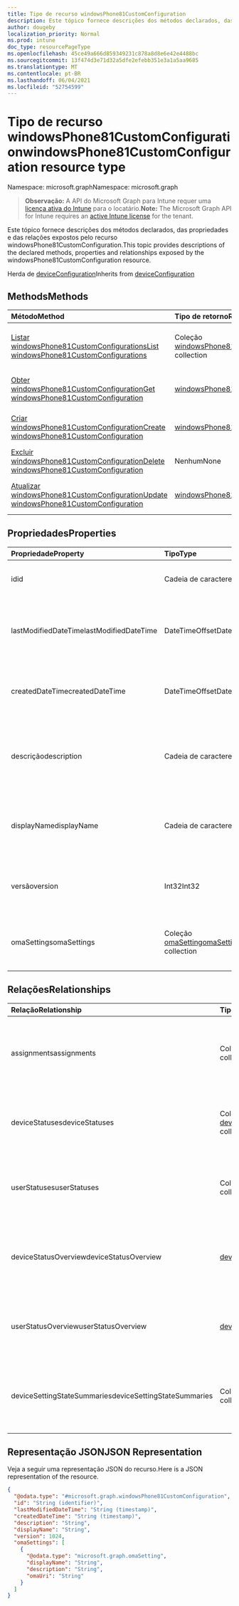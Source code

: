 ```yaml
---
title: Tipo de recurso windowsPhone81CustomConfiguration
description: Este tópico fornece descrições dos métodos declarados, das propriedades e das relações expostos pelo recurso windowsPhone81CustomConfiguration.
author: dougeby
localization_priority: Normal
ms.prod: intune
doc_type: resourcePageType
ms.openlocfilehash: 45ce49a666d859349231c878a8d8e6e42e4488bc
ms.sourcegitcommit: 13f474d3e71d32a5dfe2efebb351e3a1a5aa9685
ms.translationtype: MT
ms.contentlocale: pt-BR
ms.lasthandoff: 06/04/2021
ms.locfileid: "52754599"
---
```

# <a name="windowsphone81customconfiguration-resource-type"></a><span data-ttu-id="6c284-103">Tipo de recurso windowsPhone81CustomConfiguration</span><span class="sxs-lookup"><span data-stu-id="6c284-103">windowsPhone81CustomConfiguration resource type</span></span>

<span data-ttu-id="6c284-104">Namespace: microsoft.graph</span><span class="sxs-lookup"><span data-stu-id="6c284-104">Namespace: microsoft.graph</span></span>

> <span data-ttu-id="6c284-105">**Observação:** A API do Microsoft Graph para Intune requer uma [licença ativa do Intune](https://go.microsoft.com/fwlink/?linkid=839381) para o locatário.</span><span class="sxs-lookup"><span data-stu-id="6c284-105">**Note:** The Microsoft Graph API for Intune requires an [active Intune license](https://go.microsoft.com/fwlink/?linkid=839381) for the tenant.</span></span>

<span data-ttu-id="6c284-106">Este tópico fornece descrições dos métodos declarados, das propriedades e das relações expostos pelo recurso windowsPhone81CustomConfiguration.</span><span class="sxs-lookup"><span data-stu-id="6c284-106">This topic provides descriptions of the declared methods, properties and relationships exposed by the windowsPhone81CustomConfiguration resource.</span></span>


<span data-ttu-id="6c284-107">Herda de [deviceConfiguration](../resources/intune-deviceconfig-deviceconfiguration.md)</span><span class="sxs-lookup"><span data-stu-id="6c284-107">Inherits from [deviceConfiguration](../resources/intune-deviceconfig-deviceconfiguration.md)</span></span>

## <a name="methods"></a><span data-ttu-id="6c284-108">Methods</span><span class="sxs-lookup"><span data-stu-id="6c284-108">Methods</span></span>
|<span data-ttu-id="6c284-109">Método</span><span class="sxs-lookup"><span data-stu-id="6c284-109">Method</span></span>|<span data-ttu-id="6c284-110">Tipo de retorno</span><span class="sxs-lookup"><span data-stu-id="6c284-110">Return Type</span></span>|<span data-ttu-id="6c284-111">Descrição</span><span class="sxs-lookup"><span data-stu-id="6c284-111">Description</span></span>|
|:---|:---|:---|
|[<span data-ttu-id="6c284-112">Listar windowsPhone81CustomConfigurations</span><span class="sxs-lookup"><span data-stu-id="6c284-112">List windowsPhone81CustomConfigurations</span></span>](../api/intune-deviceconfig-windowsphone81customconfiguration-list.md)|<span data-ttu-id="6c284-113">Coleção [windowsPhone81CustomConfiguration](../resources/intune-deviceconfig-windowsphone81customconfiguration.md)</span><span class="sxs-lookup"><span data-stu-id="6c284-113">[windowsPhone81CustomConfiguration](../resources/intune-deviceconfig-windowsphone81customconfiguration.md) collection</span></span>|<span data-ttu-id="6c284-114">Lista propriedades e relações dos objetos [windowsPhone81CustomConfiguration](../resources/intune-deviceconfig-windowsphone81customconfiguration.md).</span><span class="sxs-lookup"><span data-stu-id="6c284-114">List properties and relationships of the [windowsPhone81CustomConfiguration](../resources/intune-deviceconfig-windowsphone81customconfiguration.md) objects.</span></span>|
|[<span data-ttu-id="6c284-115">Obter windowsPhone81CustomConfiguration</span><span class="sxs-lookup"><span data-stu-id="6c284-115">Get windowsPhone81CustomConfiguration</span></span>](../api/intune-deviceconfig-windowsphone81customconfiguration-get.md)|[<span data-ttu-id="6c284-116">windowsPhone81CustomConfiguration</span><span class="sxs-lookup"><span data-stu-id="6c284-116">windowsPhone81CustomConfiguration</span></span>](../resources/intune-deviceconfig-windowsphone81customconfiguration.md)|<span data-ttu-id="6c284-117">Propriedades de leitura e relações do objeto [windowsPhone81CustomConfiguration](../resources/intune-deviceconfig-windowsphone81customconfiguration.md).</span><span class="sxs-lookup"><span data-stu-id="6c284-117">Read properties and relationships of the [windowsPhone81CustomConfiguration](../resources/intune-deviceconfig-windowsphone81customconfiguration.md) object.</span></span>|
|[<span data-ttu-id="6c284-118">Criar windowsPhone81CustomConfiguration</span><span class="sxs-lookup"><span data-stu-id="6c284-118">Create windowsPhone81CustomConfiguration</span></span>](../api/intune-deviceconfig-windowsphone81customconfiguration-create.md)|[<span data-ttu-id="6c284-119">windowsPhone81CustomConfiguration</span><span class="sxs-lookup"><span data-stu-id="6c284-119">windowsPhone81CustomConfiguration</span></span>](../resources/intune-deviceconfig-windowsphone81customconfiguration.md)|<span data-ttu-id="6c284-120">Cria um novo objeto [windowsPhone81CustomConfiguration](../resources/intune-deviceconfig-windowsphone81customconfiguration.md).</span><span class="sxs-lookup"><span data-stu-id="6c284-120">Create a new [windowsPhone81CustomConfiguration](../resources/intune-deviceconfig-windowsphone81customconfiguration.md) object.</span></span>|
|[<span data-ttu-id="6c284-121">Excluir windowsPhone81CustomConfiguration</span><span class="sxs-lookup"><span data-stu-id="6c284-121">Delete windowsPhone81CustomConfiguration</span></span>](../api/intune-deviceconfig-windowsphone81customconfiguration-delete.md)|<span data-ttu-id="6c284-122">Nenhum</span><span class="sxs-lookup"><span data-stu-id="6c284-122">None</span></span>|<span data-ttu-id="6c284-123">Exclui um [windowsPhone81CustomConfiguration](../resources/intune-deviceconfig-windowsphone81customconfiguration.md).</span><span class="sxs-lookup"><span data-stu-id="6c284-123">Deletes a [windowsPhone81CustomConfiguration](../resources/intune-deviceconfig-windowsphone81customconfiguration.md).</span></span>|
|[<span data-ttu-id="6c284-124">Atualizar windowsPhone81CustomConfiguration</span><span class="sxs-lookup"><span data-stu-id="6c284-124">Update windowsPhone81CustomConfiguration</span></span>](../api/intune-deviceconfig-windowsphone81customconfiguration-update.md)|[<span data-ttu-id="6c284-125">windowsPhone81CustomConfiguration</span><span class="sxs-lookup"><span data-stu-id="6c284-125">windowsPhone81CustomConfiguration</span></span>](../resources/intune-deviceconfig-windowsphone81customconfiguration.md)|<span data-ttu-id="6c284-126">Atualiza as propriedades de um objeto [windowsPhone81CustomConfiguration](../resources/intune-deviceconfig-windowsphone81customconfiguration.md).</span><span class="sxs-lookup"><span data-stu-id="6c284-126">Update the properties of a [windowsPhone81CustomConfiguration](../resources/intune-deviceconfig-windowsphone81customconfiguration.md) object.</span></span>|

## <a name="properties"></a><span data-ttu-id="6c284-127">Propriedades</span><span class="sxs-lookup"><span data-stu-id="6c284-127">Properties</span></span>
|<span data-ttu-id="6c284-128">Propriedade</span><span class="sxs-lookup"><span data-stu-id="6c284-128">Property</span></span>|<span data-ttu-id="6c284-129">Tipo</span><span class="sxs-lookup"><span data-stu-id="6c284-129">Type</span></span>|<span data-ttu-id="6c284-130">Descrição</span><span class="sxs-lookup"><span data-stu-id="6c284-130">Description</span></span>|
|:---|:---|:---|
|<span data-ttu-id="6c284-131">id</span><span class="sxs-lookup"><span data-stu-id="6c284-131">id</span></span>|<span data-ttu-id="6c284-132">Cadeia de caracteres</span><span class="sxs-lookup"><span data-stu-id="6c284-132">String</span></span>|<span data-ttu-id="6c284-133">Chave da entidade.</span><span class="sxs-lookup"><span data-stu-id="6c284-133">Key of the entity.</span></span> <span data-ttu-id="6c284-134">Herdada de [deviceConfiguration](../resources/intune-deviceconfig-deviceconfiguration.md)</span><span class="sxs-lookup"><span data-stu-id="6c284-134">Inherited from [deviceConfiguration](../resources/intune-deviceconfig-deviceconfiguration.md)</span></span>|
|<span data-ttu-id="6c284-135">lastModifiedDateTime</span><span class="sxs-lookup"><span data-stu-id="6c284-135">lastModifiedDateTime</span></span>|<span data-ttu-id="6c284-136">DateTimeOffset</span><span class="sxs-lookup"><span data-stu-id="6c284-136">DateTimeOffset</span></span>|<span data-ttu-id="6c284-137">DateTime da última modificação do objeto.</span><span class="sxs-lookup"><span data-stu-id="6c284-137">DateTime the object was last modified.</span></span> <span data-ttu-id="6c284-138">Herdada de [deviceConfiguration](../resources/intune-deviceconfig-deviceconfiguration.md)</span><span class="sxs-lookup"><span data-stu-id="6c284-138">Inherited from [deviceConfiguration](../resources/intune-deviceconfig-deviceconfiguration.md)</span></span>|
|<span data-ttu-id="6c284-139">createdDateTime</span><span class="sxs-lookup"><span data-stu-id="6c284-139">createdDateTime</span></span>|<span data-ttu-id="6c284-140">DateTimeOffset</span><span class="sxs-lookup"><span data-stu-id="6c284-140">DateTimeOffset</span></span>|<span data-ttu-id="6c284-141">DateTime em que o objeto foi criado.</span><span class="sxs-lookup"><span data-stu-id="6c284-141">DateTime the object was created.</span></span> <span data-ttu-id="6c284-142">Herdada de [deviceConfiguration](../resources/intune-deviceconfig-deviceconfiguration.md)</span><span class="sxs-lookup"><span data-stu-id="6c284-142">Inherited from [deviceConfiguration](../resources/intune-deviceconfig-deviceconfiguration.md)</span></span>|
|<span data-ttu-id="6c284-143">descrição</span><span class="sxs-lookup"><span data-stu-id="6c284-143">description</span></span>|<span data-ttu-id="6c284-144">Cadeia de caracteres</span><span class="sxs-lookup"><span data-stu-id="6c284-144">String</span></span>|<span data-ttu-id="6c284-145">O administrador forneceu a descrição da Configuração do dispositivo.</span><span class="sxs-lookup"><span data-stu-id="6c284-145">Admin provided description of the Device Configuration.</span></span> <span data-ttu-id="6c284-146">Herdada de [deviceConfiguration](../resources/intune-deviceconfig-deviceconfiguration.md)</span><span class="sxs-lookup"><span data-stu-id="6c284-146">Inherited from [deviceConfiguration](../resources/intune-deviceconfig-deviceconfiguration.md)</span></span>|
|<span data-ttu-id="6c284-147">displayName</span><span class="sxs-lookup"><span data-stu-id="6c284-147">displayName</span></span>|<span data-ttu-id="6c284-148">Cadeia de caracteres</span><span class="sxs-lookup"><span data-stu-id="6c284-148">String</span></span>|<span data-ttu-id="6c284-149">O administrador forneceu o nome da Configuração do dispositivo.</span><span class="sxs-lookup"><span data-stu-id="6c284-149">Admin provided name of the device configuration.</span></span> <span data-ttu-id="6c284-150">Herdada de [deviceConfiguration](../resources/intune-deviceconfig-deviceconfiguration.md)</span><span class="sxs-lookup"><span data-stu-id="6c284-150">Inherited from [deviceConfiguration](../resources/intune-deviceconfig-deviceconfiguration.md)</span></span>|
|<span data-ttu-id="6c284-151">versão</span><span class="sxs-lookup"><span data-stu-id="6c284-151">version</span></span>|<span data-ttu-id="6c284-152">Int32</span><span class="sxs-lookup"><span data-stu-id="6c284-152">Int32</span></span>|<span data-ttu-id="6c284-153">Versão da configuração do dispositivo.</span><span class="sxs-lookup"><span data-stu-id="6c284-153">Version of the device configuration.</span></span> <span data-ttu-id="6c284-154">Herdada de [deviceConfiguration](../resources/intune-deviceconfig-deviceconfiguration.md)</span><span class="sxs-lookup"><span data-stu-id="6c284-154">Inherited from [deviceConfiguration](../resources/intune-deviceconfig-deviceconfiguration.md)</span></span>|
|<span data-ttu-id="6c284-155">omaSettings</span><span class="sxs-lookup"><span data-stu-id="6c284-155">omaSettings</span></span>|<span data-ttu-id="6c284-156">Coleção [omaSetting](../resources/intune-deviceconfig-omasetting.md)</span><span class="sxs-lookup"><span data-stu-id="6c284-156">[omaSetting](../resources/intune-deviceconfig-omasetting.md) collection</span></span>|<span data-ttu-id="6c284-157">Configurações OMA.</span><span class="sxs-lookup"><span data-stu-id="6c284-157">OMA settings.</span></span> <span data-ttu-id="6c284-158">Essa coleção pode conter um máximo de 1000 elementos.</span><span class="sxs-lookup"><span data-stu-id="6c284-158">This collection can contain a maximum of 1000 elements.</span></span>|

## <a name="relationships"></a><span data-ttu-id="6c284-159">Relações</span><span class="sxs-lookup"><span data-stu-id="6c284-159">Relationships</span></span>
|<span data-ttu-id="6c284-160">Relação</span><span class="sxs-lookup"><span data-stu-id="6c284-160">Relationship</span></span>|<span data-ttu-id="6c284-161">Tipo</span><span class="sxs-lookup"><span data-stu-id="6c284-161">Type</span></span>|<span data-ttu-id="6c284-162">Descrição</span><span class="sxs-lookup"><span data-stu-id="6c284-162">Description</span></span>|
|:---|:---|:---|
|<span data-ttu-id="6c284-163">assignments</span><span class="sxs-lookup"><span data-stu-id="6c284-163">assignments</span></span>|<span data-ttu-id="6c284-164">Coleção [deviceConfigurationAssignment](../resources/intune-deviceconfig-deviceconfigurationassignment.md)</span><span class="sxs-lookup"><span data-stu-id="6c284-164">[deviceConfigurationAssignment](../resources/intune-deviceconfig-deviceconfigurationassignment.md) collection</span></span>|<span data-ttu-id="6c284-165">A lista de atribuições para o perfil de configuração do dispositivo.</span><span class="sxs-lookup"><span data-stu-id="6c284-165">The list of assignments for the device configuration profile.</span></span> <span data-ttu-id="6c284-166">Herdada de [deviceConfiguration](../resources/intune-deviceconfig-deviceconfiguration.md)</span><span class="sxs-lookup"><span data-stu-id="6c284-166">Inherited from [deviceConfiguration](../resources/intune-deviceconfig-deviceconfiguration.md)</span></span>|
|<span data-ttu-id="6c284-167">deviceStatuses</span><span class="sxs-lookup"><span data-stu-id="6c284-167">deviceStatuses</span></span>|<span data-ttu-id="6c284-168">Coleção [deviceConfigurationDeviceStatus](../resources/intune-deviceconfig-deviceconfigurationdevicestatus.md)</span><span class="sxs-lookup"><span data-stu-id="6c284-168">[deviceConfigurationDeviceStatus](../resources/intune-deviceconfig-deviceconfigurationdevicestatus.md) collection</span></span>|<span data-ttu-id="6c284-169">Status da instalação da configuração de dispositivo por dispositivo.</span><span class="sxs-lookup"><span data-stu-id="6c284-169">Device configuration installation status by device.</span></span> <span data-ttu-id="6c284-170">Herdada de [deviceConfiguration](../resources/intune-deviceconfig-deviceconfiguration.md)</span><span class="sxs-lookup"><span data-stu-id="6c284-170">Inherited from [deviceConfiguration](../resources/intune-deviceconfig-deviceconfiguration.md)</span></span>|
|<span data-ttu-id="6c284-171">userStatuses</span><span class="sxs-lookup"><span data-stu-id="6c284-171">userStatuses</span></span>|<span data-ttu-id="6c284-172">Coleção [deviceConfigurationUserStatus](../resources/intune-deviceconfig-deviceconfigurationuserstatus.md)</span><span class="sxs-lookup"><span data-stu-id="6c284-172">[deviceConfigurationUserStatus](../resources/intune-deviceconfig-deviceconfigurationuserstatus.md) collection</span></span>|<span data-ttu-id="6c284-173">Status da instalação de configuração do dispositivo pelo usuário.</span><span class="sxs-lookup"><span data-stu-id="6c284-173">Device configuration installation status by user.</span></span> <span data-ttu-id="6c284-174">Herdada de [deviceConfiguration](../resources/intune-deviceconfig-deviceconfiguration.md)</span><span class="sxs-lookup"><span data-stu-id="6c284-174">Inherited from [deviceConfiguration](../resources/intune-deviceconfig-deviceconfiguration.md)</span></span>|
|<span data-ttu-id="6c284-175">deviceStatusOverview</span><span class="sxs-lookup"><span data-stu-id="6c284-175">deviceStatusOverview</span></span>|[<span data-ttu-id="6c284-176">deviceConfigurationDeviceOverview</span><span class="sxs-lookup"><span data-stu-id="6c284-176">deviceConfigurationDeviceOverview</span></span>](../resources/intune-deviceconfig-deviceconfigurationdeviceoverview.md)|<span data-ttu-id="6c284-177">Visão geral de status de dispositivos para Configuração de Dispositivo. Herdado de [deviceConfiguration](../resources/intune-deviceconfig-deviceconfiguration.md)</span><span class="sxs-lookup"><span data-stu-id="6c284-177">Device Configuration devices status overview Inherited from [deviceConfiguration](../resources/intune-deviceconfig-deviceconfiguration.md)</span></span>|
|<span data-ttu-id="6c284-178">userStatusOverview</span><span class="sxs-lookup"><span data-stu-id="6c284-178">userStatusOverview</span></span>|[<span data-ttu-id="6c284-179">deviceConfigurationUserOverview</span><span class="sxs-lookup"><span data-stu-id="6c284-179">deviceConfigurationUserOverview</span></span>](../resources/intune-deviceconfig-deviceconfigurationuseroverview.md)|<span data-ttu-id="6c284-180">Visão geral de status de usuários para Configuração de Dispositivo. Herdado de [deviceConfiguration](../resources/intune-deviceconfig-deviceconfiguration.md)</span><span class="sxs-lookup"><span data-stu-id="6c284-180">Device Configuration users status overview Inherited from [deviceConfiguration](../resources/intune-deviceconfig-deviceconfiguration.md)</span></span>|
|<span data-ttu-id="6c284-181">deviceSettingStateSummaries</span><span class="sxs-lookup"><span data-stu-id="6c284-181">deviceSettingStateSummaries</span></span>|<span data-ttu-id="6c284-182">Coleção [settingStateDeviceSummary](../resources/intune-deviceconfig-settingstatedevicesummary.md)</span><span class="sxs-lookup"><span data-stu-id="6c284-182">[settingStateDeviceSummary](../resources/intune-deviceconfig-settingstatedevicesummary.md) collection</span></span>|<span data-ttu-id="6c284-183">Visão geral de dispositivos de configuração para Configuração de Dispositivo. Herdado de [deviceConfiguration](../resources/intune-deviceconfig-deviceconfiguration.md)</span><span class="sxs-lookup"><span data-stu-id="6c284-183">Device Configuration Setting State Device Summary Inherited from [deviceConfiguration](../resources/intune-deviceconfig-deviceconfiguration.md)</span></span>|

## <a name="json-representation"></a><span data-ttu-id="6c284-184">Representação JSON</span><span class="sxs-lookup"><span data-stu-id="6c284-184">JSON Representation</span></span>
<span data-ttu-id="6c284-185">Veja a seguir uma representação JSON do recurso.</span><span class="sxs-lookup"><span data-stu-id="6c284-185">Here is a JSON representation of the resource.</span></span>
<!-- {
  "blockType": "resource",
  "keyProperty": "id",
  "@odata.type": "microsoft.graph.windowsPhone81CustomConfiguration"
}
-->
``` json
{
  "@odata.type": "#microsoft.graph.windowsPhone81CustomConfiguration",
  "id": "String (identifier)",
  "lastModifiedDateTime": "String (timestamp)",
  "createdDateTime": "String (timestamp)",
  "description": "String",
  "displayName": "String",
  "version": 1024,
  "omaSettings": [
    {
      "@odata.type": "microsoft.graph.omaSetting",
      "displayName": "String",
      "description": "String",
      "omaUri": "String"
    }
  ]
}
```




